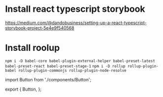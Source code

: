 # Install react typescript storybook

https://medium.com/@dandobusiness/setting-up-a-react-typescript-storybook-project-5e4e9f540568


# Install roolup
`npm i -D babel-core babel-plugin-external-helper babel-preset-latest babel-preset-react babel-preset-stage-1`
`npm i -D rollup rollup-plugin-babel rollup-plugin-commonjs rollup-plugin-node-resolve`

import Button from './components/Button';

export {
  Button,
};
